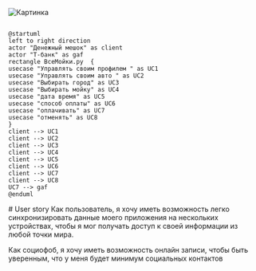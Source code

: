 
![Картинка](https://github.com/user-attachments/assets/4b9b233e-e146-4274-b746-9fae0a6888c2)

<code>
@startuml
left to right direction
actor "Денежный мешок" as client
actor "Т-банк" as gaf
rectangle ВсеМойки.ру  {
usecase "Управлять своим профилем " as UC1
usecase "Управлять своим авто " as UC2
usecase "Выбирать город" as UC3
usecase "Выбирать мойку" as UC4
usecase "дата время" as UC5
usecase "способ оплаты" as UC6
usecase "оплачивать" as UC7
usecase "отменять" as UC8
}
client --> UC1
client --> UC2
client --> UC3
client --> UC4
client --> UC5
client --> UC6
client --> UC7
client --> UC8
UC7 --> gaf
@enduml
</code>
<p>
 # User story
 Как пользователь, я хочу иметь возможность легко синхронизировать данные моего приложения на нескольких устройствах, чтобы я мог получать доступ к своей информации из любой точки мира.

Как социофоб, я хочу иметь возможность онлайн записи, чтобы быть уверенным, что у меня будет минимум социальных контактов

</p>
